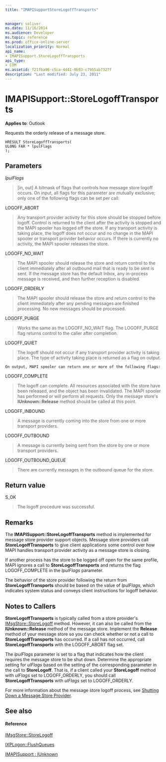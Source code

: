 ```yaml
---
title: "IMAPISupportStoreLogoffTransports"
 
 
manager: soliver
ms.date: 11/16/2014
ms.audience: Developer
ms.topic: reference
ms.prod: office-online-server
localization_priority: Normal
api_name:
- IMAPISupport.StoreLogoffTransports
api_type:
- COM
ms.assetid: f21fba96-c5ca-4d41-9b93-c7955ab7327f
description: "Last modified: July 23, 2011"
---
```


# IMAPISupport::StoreLogoffTransports

  
  
**Applies to**: Outlook 
  
Requests the orderly release of a message store.
  
```
HRESULT StoreLogoffTransports(
ULONG FAR * lpulFlags
);
```

## Parameters

 _lpulFlags_
  
> [in, out] A bitmask of flags that controls how message store logoff occurs. On input, all flags for this parameter are mutually exclusive; only one of the following flags can be set per call:
    
LOGOFF_ABORT 
  
> Any transport provider activity for this store should be stopped before logoff. Control is returned to the client after the activity is stopped and the MAPI spooler has logged off the store. If any transport activity is taking place, the logoff does not occur and no change in the MAPI spooler or transport provider behavior occurs. If there is currently no activity, the MAPI spooler releases the store. 
    
LOGOFF_NO_WAIT 
  
> The MAPI spooler should release the store and return control to the client immediately after all outbound mail that is ready to be sent is sent. If the message store has the default Inbox, any in-process message is received, and then further reception is disabled. 
    
LOGOFF_ORDERLY 
  
> The MAPI spooler should release the store and return control to the client immediately after any pending messages are finished processing. No new messages should be processed. 
    
LOGOFF_PURGE 
  
> Works the same as the LOGOFF_NO_WAIT flag. The LOGOFF_PURGE flag returns control to the caller after completion. 
    
LOGOFF_QUIET 
  
> The logoff should not occur if any transport provider activity is taking place. The type of activity taking place is returned as a flag on output.
    
    On output, MAPI spooler can return one or more of the following flags:
    
LOGOFF_COMPLETE 
  
> The logoff can complete. All resources associated with the store have been released, and the object has been invalidated. The MAPI spooler has performed or will perform all requests. Only the message store's **IUnknown::Release** method should be called at this point. 
    
LOGOFF_INBOUND 
  
> A message is currently coming into the store from one or more transport providers. 
    
LOGOFF_OUTBOUND 
  
> A message is currently being sent from the store by one or more transport providers. 
    
LOGOFF_OUTBOUND_QUEUE 
  
> There are currently messages in the outbound queue for the store.
    
## Return value

S_OK 
  
> The logoff procedure was successful.
    
## Remarks

The **IMAPISupport::StoreLogoffTransports** method is implemented for message store provider support objects. Message store providers call **StoreLogoffTransports** to give client applications some control over how MAPI handles transport provider activity as a message store is closing. 
  
If another process has the store to be logged off open for the same profile, MAPI ignores a call to **StoreLogoffTransports** and returns the flag LOGOFF_COMPLETE in the  _lpulFlags_ parameter. 
  
The behavior of the store provider following the return from **StoreLogoffTransports** should be based on the value of  _lpulFlags_, which indicates system status and conveys client instructions for logoff behavior. 
  
## Notes to Callers

 **StoreLogoffTransports** is typically called from a store provider's [IMsgStore::StoreLogoff](imsgstore-storelogoff.md) method. However, it can also be called from the **IUnknown::Release** method of the message store. Implement the **Release** method of your message store so you can check whether or not a call to **StoreLogoffTransports** has occurred. If a call has not occurred, call **StoreLogoffTransports** with the LOGOFF_ABORT flag set. 
  
The  _lpulFlags_ parameter is set to a flag that indicates how the client requires the message store to be shut down. Determine the appropriate setting for  _ulFlags_ based on the setting of the corresponding parameter in the call to **StoreLogoff**. That is, if a client called your **StoreLogoff** method with  _ulFlags_ set to LOGOFF_ORDERLY, you should call **StoreLogoffTransports** with  _ulFlags_ set to LOGOFF_ORDERLY. 
  
For more information about the message store logoff process, see [Shutting Down a Message Store Provider](shutting-down-a-message-store-provider.md).
  
## See also

#### Reference

[IMsgStore::StoreLogoff](imsgstore-storelogoff.md)
  
[IXPLogon::FlushQueues](ixplogon-flushqueues.md)
  
[IMAPISupport : IUnknown](imapisupportiunknown.md)

